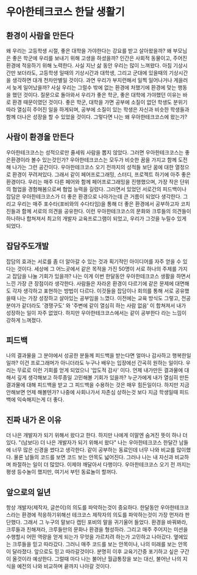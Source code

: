 # 우아한테크코스 한달 생활기

## 환경이 사람을 만든다

왜 우리는 고등학생 시절, 좋은 대학을 가야한다는 강요를 받고 살아왔을까? 
왜 부모님은 좋은 학군에 우리를 보내기 위해 고생을 하셨을까?
인간은 사회적 동물이고, 주어진 환경에 적응하기 위해 노력한다.
사실 지난 삶 동안 우리는 많이 느껴왔다. 아침 기상시간만 보더라도, 고등학생 일때의 기상시간과
대학생, 그리고 군대에 있을때의 기상시간을 생각하면 대개 천차만별일 것이다.
과연 우리가 부지런해서 일찍 일어나거나 게을러서 늦게 일어났을까?
사실 우리는 그럴수 밖에 없는 환경에 처했기에 환경에 맞는 행동을 했던 것이다.
질문으로 돌아와서 우리가 좋은 학군, 좋은 대학에 가야했던 이유는 바로 환경 때문이였던 것이다.
좋은 학군, 대학을 가면 공부에 소질이 없던 학생도 분위기 따라 열심히 주어진 일을 하게되며,
공부에 소질이 있는 학생은 자신과 비슷한 학생들과 함께 더나은 성장을 할 수 있었을 것이다.
그렇다면 나는 왜 우아한테크코스에 왔는가? 

## 사람이 환경을 만든다

우아한테크코스는 성적으로만 줄세워 사람을 뽑지 않았다. 
그러면 우아한테크코스는 좋은환경이라 볼수 있는것인가?
우아한테크코스는 모두가 비슷한 꿈을 가지고 함께 도전해 나가는 그런 공간이다.
우아한테크코스 오기 전까지의 성적들 보단 꿈에 대한 열정으로 환경이 꾸려져있다.
그래서 같이 페어프로그래밍, 스터디, 프로젝트 하기에 아주 좋은 환경이다.
우리는 매주 다른 페어와 함께 페어프로그래밍을 진행했으며, 
가장 작은 단위의 협업을 경험해봄으로써 협업 능력을 길렀다.
그러면서 있었던 서로간의 피드백이나 잡담은 우아한테크코스가 더 좋은 환경으로 나아가는데 큰 거름이 되었다 생각한다.
그리고 우리는 매주 포수타(포비와의 수다타임)을 통해 더 좋은 환경에서 공부하고자 
코치진들과 함께 서로의 의견을 공유한다.
이런 우아한테크코스의 문화와 크루들의 의견들이 하나하나 합쳐져서 최고의 개발자 교육프로그램이 되었고,
우리가 그것을 누릴수 있게 되었다.

## 잡담주도개발

잡담의 효과는 서로를 좀 더 알아갈 수 있는 것과 획기적인 아이디어를 자주 얻을 수 있다는 것이다.
세상에 그 어느곳에서 같은 목적을 가진 50명이 서로 하나의 주제를 가지고 잡담을 나눌 기회가 있을까?
나는 이게 이번 한달동안 우아한테크코스 생활을 하면서 느낀 가장 큰 장점이라 생각한다.
사람들은 자라온 환경이 다르기에 같은 문제에 대면해도 각자 생각하고 표현하는 방법이 다르다.
이것들을 잡담이나 회의를 통해 서로 공유했을때 나는 가장 성장하고 살아있는 공부임을 느꼈다.
이전에는 교육 방식도 그렇고, 전공 분야가 같더라도 '경쟁구도' 와 '주변에 같이 열심히 하는 사람 없음' 이 합쳐져서
내가 성장하는 일이 자주 없었다. 하지만 우아한테크코스에서는 같이 공부한다 라는 느낌이 강하게 느껴졌다.

## 피드백

나의 결과물을 그 분야에서 성공한 분들께 피드백을 받는다면 얼마나 감사하고 행복한일 일까?
이건 프로그래머가 아니더라도 누구나 배우는 입장에선 간곡히 원하는 일이다.
우리는 무료로 이런 기회를 얻게 되었으니 '압도적 감사' 이다. 
언제 내가만든 결과물에 대해서 깊게 생각해보고 하루종일 고민해볼 기회가 있을까?
누군가에게 내가 열심히 만든 결과물에 대해 피드백을 받고 그 피드백을 수용하는 것은 매우 힘든일이다.
하지만 지금 안해보면 언제 해볼텐가? 나중에 사회나가서 자존심 상하는것 보다 지금 학생일때 피드백에 익숙해지는게 더 좋다.

## 진짜 내가 온 이유

더 나은 개발자가 되기 위해서 왔다고 한다. 하지만 나에게 이말엔 숨겨진 뜻이 하나 더 있다.
"(남보다) 더 나은 개발자가 되기 위해서 왔다" 나는 우아한테크코스 한달간 남들에 너무 많은 신경을 썼다고 생각한다.
같이 공부하는 동료인데 너무 나와 비교를 많이했다. 물론 남들의 코드를 보면 코드 보는 안목도 넓어진다.
그러나 나는 내 자신과 비교하며 좌절하는 일이 더 많았다. 이제야 깨달아서 다행이다.
우아한테크코스 오기 전 까지는 평생 등수놀이 했지만, 여기서 부턴 동료놀이 할꺼다.

## 앞으로의 일년

항상 개발자(제작자, 글쓴이)의 의도를 파악하는것이 중요하다.
한달동안 우아한테크코스라는 환경에 적응하기위해선 테크코스 제작자의 의도를 파악하는것이 가장 먼저라 판단했다.
그래서 그 누구의 말보다 캡틴 포비의 말을 귀기울어 들었다.
환경을 바꿔봐라, 크루들과 친해져라, 크루들만의 문화나 환경을 형성하라.
그리고 매주 주어지는 미션을 수행할시 어떤 역량을 얻게 되는가 무엇을 가르치려 하는가 고민하고 나아갔다.
옆에있는 크루들을 믿고 따라갔다. 그러니 매주 코드를 보는 안목이나, 나의 미래를 보는 안목이 달라졌다.
앞으로도 믿고 따라갈것이다. 분명히 이후 교육기간중 포기하고 싶은 구간이 올것이라 예상한다.
그럴때 마다 나는 불어난 월급통장을 보는 대신, 불어난 나의 지식을 예전의 나와 비교하며 끝까지 나아갈 것이다.